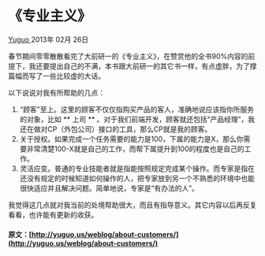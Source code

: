 #  《专业主义》 

[ Yuguo ](http://yuguo.us) 2013年 02月 26日 

春节期间零零散散看完了大前研一的《专业主义》，在赞赏他的全书90%内容的前提下，我还要提出自己的不满，本书跟大前研一的其它书一样，有点虚胖，为了撑篇幅而写了一些比较虚的大话。 

以下说说对我有所帮助的几点： 

  1. “顾客”至上。这里的顾客不仅仅指购买产品的客人，准确地说应该指你所服务的对象，比如 ** 上司 ** 。对于我们前端开发，顾客就还包括“产品经理”，我还在做对CP（外包公司）接口的工具，那么CP就是我的顾客。 
  2. 关于授权。如果完成一个任务需要的能力是100，下属的能力是X，那么你需要非常清楚100-X就是自己的工作，而帮下属提升到100的程度也是自己的工作。 
  3. 灵活应变。普通的专业技能者就是指能按照规定完成某个操作。而专家是指在还没有规定的时候知道如何操作的人，把专家放到另一个不熟悉的环境中也能很快适应并且解决问题。简单地说，专家是“有办法的人”。 

我觉得这几点就对我当前的处境帮助很大，而且有指导意义。其它内容以后再反复看看，也许能有更新的收获。 
#### 原文：[http://yuguo.us/weblog/about-customers/](http://yuguo.us/weblog/about-customers/)